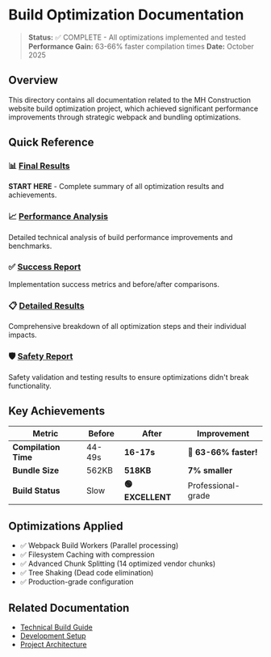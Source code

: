 # Build Optimization Documentation

> **Status:** ✅ COMPLETE - All optimizations implemented and tested
> **Performance Gain:** 63-66% faster compilation times
> **Date:** October 2025

## Overview

This directory contains all documentation related to the MH Construction website build
optimization project, which achieved significant performance improvements through strategic
webpack and bundling optimizations.

## Quick Reference

### 📊 [Final Results](./build-optimization-final.md)

**START HERE** - Complete summary of all optimization results and achievements.

### 📈 [Performance Analysis](./ultra-fast-build-analysis.md)

Detailed technical analysis of build performance improvements and benchmarks.

### ✅ [Success Report](./build-optimization-success.md)

Implementation success metrics and before/after comparisons.

### 📋 [Detailed Results](./build-optimization-results.md)

Comprehensive breakdown of all optimization steps and their individual impacts.

### 🛡️ [Safety Report](./ultra-fast-safety-report.md)

Safety validation and testing results to ensure optimizations didn't break functionality.

## Key Achievements

| Metric               | Before | After            | Improvement           |
| -------------------- | ------ | ---------------- | --------------------- |
| **Compilation Time** | 44-49s | **16-17s**       | **🚀 63-66% faster!** |
| **Bundle Size**      | 562KB  | **518KB**        | **7% smaller**        |
| **Build Status**     | Slow   | **🟢 EXCELLENT** | Professional-grade    |

## Optimizations Applied

- ✅ Webpack Build Workers (Parallel processing)
- ✅ Filesystem Caching with compression
- ✅ Advanced Chunk Splitting (14 optimized vendor chunks)
- ✅ Tree Shaking (Dead code elimination)
- ✅ Production-grade configuration

## Related Documentation

- [Technical Build Guide](../../technical/build-optimization.md)
- [Development Setup](../../development/development-index.md)
- [Project Architecture](../../project/architecture.md)
